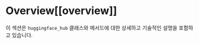 <!--⚠️ Note that this file is in Markdown but contains specific syntax for our doc-builder (similar to MDX) that may not be
rendered properly in your Markdown viewer.
-->

# Overview[[overview]]

이 섹션은 `huggingface_hub` 클래스와 메서드에 대한 상세하고 기술적인 설명을 포함하고 있습니다.
